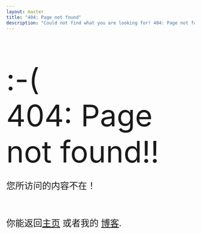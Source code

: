 ```yaml
---
layout: master
title: "404: Page not found"
description: "Could not find what you are looking for! 404: Page not found error."
---
```


<div class="container" style="margin-top:80px">
	<div class="row">
	      <div class="col-md-12 text-center" >
	            <span style="font-size:80px;">:-(</span>
	      </div>
	</div>
	<div class="row">
	      <div class="col-md-12 text-center" >
	            <span style="font-size:80px;">404: Page not found!!</span>
	      </div>
	</div>
	<div class="row">
	  <div class="col-md-12 text-center">
	    <p style="font-size: 24px">您所访问的内容不在！</p><br/>
          <p style="font-size: 24px">你能返回<a href="/">主页</a> 或者我的 <a href="/blog">博客</a>.</p>            	    
	  </div>
	</div>
</div>
